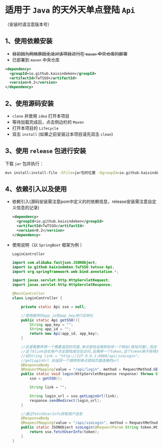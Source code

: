 # 适用于 `Java` 的天外天单点登陆 `Api` 

（安装时请注意版本号）

## 1、使用依赖安装

* ~~目前因为网络原因无法对该项目进行在 `maven` 中央仓库的部署~~
* 已部署到 `maven` 中央仓库
```xml
<dependency>
  <groupId>io.github.kaixindeken</groupId>
  <artifactId>TwTSSO</artifactId>
  <version>0.2</version>
</dependency>
```

## 2、使用源码安装
* `clone` 并使用 `idea` 打开本项目
* 等待加载完成后，点击侧边栏的 `Maven` 
* 打开本项目的 `Lifecycle`
* 双击 `install` (如果之前安装过本项目请先双击 `clean`)

## 3、使用 `release` 包进行安装

下载 `jar` 包并执行：

```bash
mvn install:install-file -Dfile=jar包的位置 -DgroupId=io.github.kaixindeken -DartifactId=TwTSSO -Dversion=0.2 -Dpackaging=jar
```

## 4、依赖引入以及使用
* 依赖引入(源码安装需注意pom中定义的的依赖信息，release安装需注意自定义信息的记录)
  ```xml
  <dependency>
    <groupId>io.github.kaixindeken</groupId>
    <artifactId>TwTSSO</artifactId>
    <version>0.2</version>
  </dependency>
  ```
* 使用说明（以 `SpringBoot` 框架为例 ）

  `LoginController`

  ```java
  import com.alibaba.fastjson.JSONObject;
  import io.github.kaixindeken.TwTSSO.twtsso.Api;
  import org.springframework.web.bind.annotation.*;

  import javax.servlet.http.HttpServletRequest;
  import javax.servlet.http.HttpServletResponse;
  
  @RestController
  class LoginController {
  
      private static Api sso = null;
  
      //使用提供的app_id和app_key进行实例化
      public static Api getSSO(){
          String app_key = "";
          String app_id = "";
          return new Api(app_id, app_key);
      }
  
      //这里需要声明一个需要返回的页面,单点登陆会跳转到另一个网站(登陆页面),而这个页面被所有项目共用,在那个页面用户点击登陆后,之所以会返回这个项目,而不是其他的项目,就是这个$link的作用
      //这个$link会在用户点击登陆成功后访问,会携带一个token,这个token用于获得登录用户的信息
      //如String link = "http://127.0.0.1:8080/api/ssoLogin";
      //getLoginUrl 会返回一个跳转到单点登陆页面连接的url
      @ResponseBody
      @RequestMapping(value = "/api/login", method = RequestMethod.GET)
      public static void login(HttpServletResponse response) throws Exception {
          sso = getSSO();
  
          String link = "";
  
          String login_url = sso.getLoginUrl(link);
          response.sendRedirect(login_url);
      }
  
      //通过fetchUserInfo获取用户信息
      @ResponseBody
      @RequestMapping(value = "/api/ssoLogin", method = RequestMethod.GET)
      public static JSONObject ssoLogin(@RequestParam String token,HttpServletRequest request, HttpServletResponse response) throws Exception {
          return sso.fetchUserInfo(token);
      }
  }
  ```

  

  
